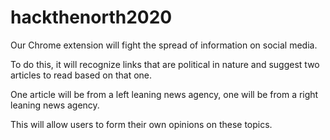 # hackthenorth2020
Our Chrome extension will fight the spread of information on social media.

To do this, it will recognize links that are political in nature and suggest two articles to read based on that one.

One article will be from a left leaning news agency, one will be from a right leaning news agency.

This will allow users to form their own opinions on these topics.